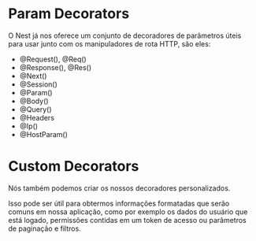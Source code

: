 # Param Decorators

O Nest já nos oferece um conjunto de decoradores de parâmetros úteis para usar junto com os manipuladores de rota HTTP, são eles:

- @Request(), @Req()  
- @Response(), @Res()  
- @Next()  
- @Session()  
- @Param()  
- @Body()  
- @Query()  
- @Headers  
- @Ip()  
- @HostParam()  

# Custom Decorators

Nós também podemos criar os nossos decoradores personalizados.

Isso pode ser útil para obtermos informações formatadas que serão comuns em nossa aplicação, como por exemplo os dados do usuário que está logado, permissões contidas em um token de acesso ou parâmetros de paginação e filtros.
